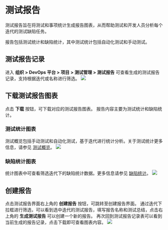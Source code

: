 # 测试报告

测试报告旨在将测试和事项统计生成报告图表，从而帮助测试和开发人员分析每个迭代的测试缺陷任务。

报告包括测试统计和缺陷统计，其中测试统计包括自动化测试和手动测试。

## 测试报告记录
进入 **组织 > DevOps 平台 > 项目 > 测试管理 > 测试报告** 可查看生成的测试报告记录，支持根据迭代或名称进行筛选。
![](http://terminus-paas.oss-cn-hangzhou.aliyuncs.com/paas-doc/2021/11/19/886da321-3da9-4015-900e-31a2b938e6b2.png)

## 下载测试报告图表
点击 **下载** 按钮，可下载对应的测试报告图表。
报告内容主要为测试统计和缺陷统计。

### 测试统计图表
测试概览包括手动测试和自动化测试，基于迭代进行统计分析。关于测试统计更多信息，请参见 [测试概览](test-dashboard.md)。
![](http://terminus-paas.oss-cn-hangzhou.aliyuncs.com/paas-doc/2021/11/19/f91b3de5-889c-4f96-b712-f99713f43cce.png)

### 缺陷统计图表
统计图表中可查看筛选迭代下的缺陷统计数据。更多信息请参见 [缺陷统计](../collaboration/issue-dashboard.md)。
![](http://terminus-paas.oss-cn-hangzhou.aliyuncs.com/paas-doc/2021/11/19/ad6e1177-e6cd-4d2b-baf2-caead496e25a.png)

## 创建报告
点击测试报告界面右上角的 **创建报告** 按钮，可跳转至创建报告界面。
通过迭代下拉框进行筛选，可以看到选中迭代的测试报告，填写报告名称和测试总结，点击右上角的 **生成测试报告** 可以创建一个新的报告。
再次回到测试报告记录表可以看到当前生成的报告记录，点击下载即可查看图表内容。
![](http://terminus-paas.oss-cn-hangzhou.aliyuncs.com/paas-doc/2021/11/19/4c97647e-e2d1-4b2b-877f-fb763da2eb3d.png)
